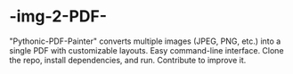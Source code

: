 # -img-2-PDF-
"Pythonic-PDF-Painter" converts multiple images (JPEG, PNG, etc.) into a single PDF with customizable layouts. Easy command-line interface. Clone the repo, install dependencies, and run. Contribute to improve it.
